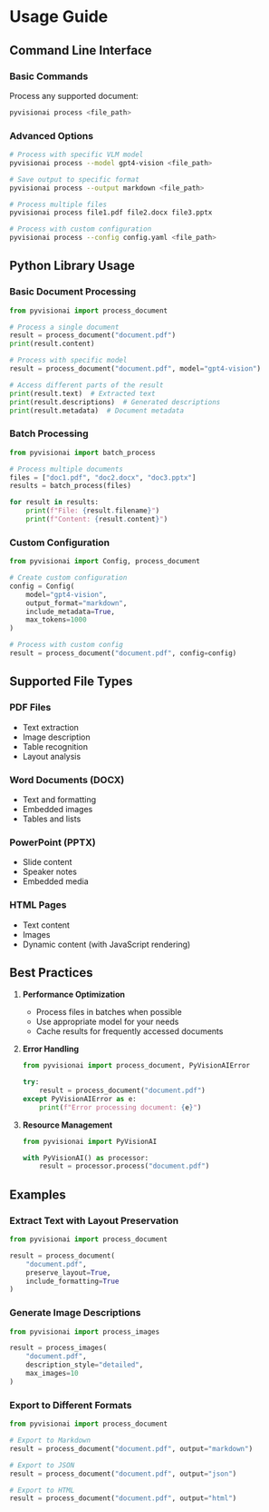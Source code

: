 # Usage Guide

## Command Line Interface

### Basic Commands

Process any supported document:
```bash
pyvisionai process <file_path>
```

### Advanced Options

```bash
# Process with specific VLM model
pyvisionai process --model gpt4-vision <file_path>

# Save output to specific format
pyvisionai process --output markdown <file_path>

# Process multiple files
pyvisionai process file1.pdf file2.docx file3.pptx

# Process with custom configuration
pyvisionai process --config config.yaml <file_path>
```

## Python Library Usage

### Basic Document Processing

```python
from pyvisionai import process_document

# Process a single document
result = process_document("document.pdf")
print(result.content)

# Process with specific model
result = process_document("document.pdf", model="gpt4-vision")

# Access different parts of the result
print(result.text)  # Extracted text
print(result.descriptions)  # Generated descriptions
print(result.metadata)  # Document metadata
```

### Batch Processing

```python
from pyvisionai import batch_process

# Process multiple documents
files = ["doc1.pdf", "doc2.docx", "doc3.pptx"]
results = batch_process(files)

for result in results:
    print(f"File: {result.filename}")
    print(f"Content: {result.content}")
```

### Custom Configuration

```python
from pyvisionai import Config, process_document

# Create custom configuration
config = Config(
    model="gpt4-vision",
    output_format="markdown",
    include_metadata=True,
    max_tokens=1000
)

# Process with custom config
result = process_document("document.pdf", config=config)
```

## Supported File Types

### PDF Files
- Text extraction
- Image description
- Table recognition
- Layout analysis

### Word Documents (DOCX)
- Text and formatting
- Embedded images
- Tables and lists

### PowerPoint (PPTX)
- Slide content
- Speaker notes
- Embedded media

### HTML Pages
- Text content
- Images
- Dynamic content (with JavaScript rendering)

## Best Practices

1. **Performance Optimization**
   - Process files in batches when possible
   - Use appropriate model for your needs
   - Cache results for frequently accessed documents

2. **Error Handling**
   ```python
   from pyvisionai import process_document, PyVisionAIError
   
   try:
       result = process_document("document.pdf")
   except PyVisionAIError as e:
       print(f"Error processing document: {e}")
   ```

3. **Resource Management**
   ```python
   from pyvisionai import PyVisionAI
   
   with PyVisionAI() as processor:
       result = processor.process("document.pdf")
   ```

## Examples

### Extract Text with Layout Preservation
```python
from pyvisionai import process_document

result = process_document(
    "document.pdf",
    preserve_layout=True,
    include_formatting=True
)
```

### Generate Image Descriptions
```python
from pyvisionai import process_images

result = process_images(
    "document.pdf",
    description_style="detailed",
    max_images=10
)
```

### Export to Different Formats
```python
from pyvisionai import process_document

# Export to Markdown
result = process_document("document.pdf", output="markdown")

# Export to JSON
result = process_document("document.pdf", output="json")

# Export to HTML
result = process_document("document.pdf", output="html")
```
